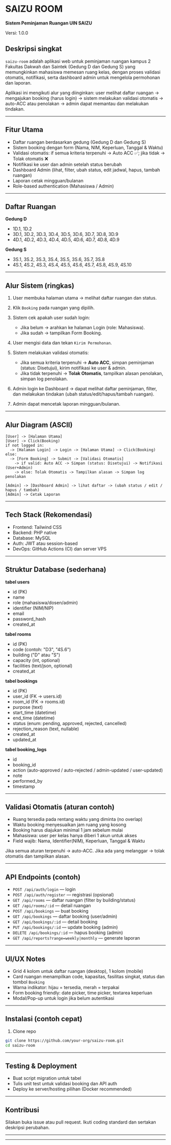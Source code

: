 # SAIZU ROOM

**Sistem Peminjaman Ruangan UIN SAIZU**

Versi: 1.0.0

## Deskripsi singkat

`saizu-room` adalah aplikasi web untuk peminjaman ruangan kampus 2 Fakultas Dakwah dan Saintek (Gedung D dan Gedung S) yang memungkinkan mahasiswa memesan ruang kelas, dengan proses validasi otomatis, notifikasi, serta dashboard admin untuk mengelola permohonan dan laporan.

Aplikasi ini mengikuti alur yang diinginkan: user melihat daftar ruangan → mengajukan booking (harus login) → sistem melakukan validasi otomatis → auto-ACC atau penolakan → admin dapat memantau dan melakukan tindakan.

---

## Fitur Utama

* Daftar ruangan berdasarkan gedung (Gedung D dan Gedung S)
* Sistem booking dengan form (Nama, NIM, Keperluan, Tanggal & Waktu)
* Validasi otomatis: if semua kriteria terpenuhi → Auto ACC ✅; jika tidak → Tolak otomatis ❌
* Notifikasi ke user dan admin setelah status berubah
* Dashboard Admin (lihat, filter, ubah status, edit jadwal, hapus, tambah ruangan)
* Laporan cetak mingguan/bulanan
* Role-based authentication (Mahasiswa / Admin)

---

## Daftar Ruangan

**Gedung D**

* 1D.1, 1D.2
* 3D.1, 3D.2, 3D.3, 3D.4, 3D.5, 3D.6, 3D.7, 3D.8, 3D.9
* 4D.1, 4D.2, 4D.3, 4D.4, 4D.5, 4D.6, 4D.7, 4D.8, 4D.9

**Gedung S**

* 3S.1, 3S.2, 3S.3, 3S.4, 3S.5, 3S.6, 3S.7, 3S.8
* 4S.1, 4S.2, 4S.3, 4S.4, 4S.5, 4S.6, 4S.7, 4S.8, 4S.9, 4S.10

---

## Alur Sistem (ringkas)

1. User membuka halaman utama → melihat daftar ruangan dan status.
2. Klik `Booking` pada ruangan yang dipilih.
3. Sistem cek apakah user sudah login:

   * Jika belum → arahkan ke halaman Login (role: Mahasiswa).
   * Jika sudah → tampilkan Form Booking.
4. User mengisi data dan tekan `Kirim Permohonan`.
5. Sistem melakukan validasi otomatis:

   * Jika semua kriteria terpenuhi → **Auto ACC**, simpan peminjaman (status: Disetujui), kirim notifikasi ke user & admin.
   * Jika tidak terpenuhi → **Tolak Otomatis**, tampilkan alasan penolakan, simpan log penolakan.
6. Admin login ke Dashboard → dapat melihat daftar peminjaman, filter, dan melakukan tindakan (ubah status/edit/hapus/tambah ruangan).
7. Admin dapat mencetak laporan mingguan/bulanan.

---

## Alur Diagram (ASCII)

```
[User] -> [Halaman Utama]
[User] -> Click(Booking)
if not logged in:
  -> [Halaman Login] -> Login -> [Halaman Utama] -> Click(Booking)
else:
  -> [Form Booking] -> Submit -> [Validasi Otomatis]
    -> if valid: Auto ACC -> Simpan (status: Disetujui) -> Notifikasi (User+Admin)
    -> else: Tolak Otomatis -> Tampilkan alasan -> Simpan log penolakan

[Admin] -> [Dashboard Admin] -> lihat daftar -> (ubah status / edit / hapus / tambah)
[Admin] -> Cetak Laporan
```

---

## Tech Stack (Rekomendasi)

* Frontend: Tailwind CSS
* Backend: PHP native
* Database: MySQL
* Auth: JWT atau session-based
* DevOps: GitHub Actions (CI) dan server VPS

---

## Struktur Database (sederhana)

**tabel users**

* id (PK)
* name
* role (mahasiswa/dosen/admin)
* identifier (NIM/NIP)
* email
* password_hash
* created_at

**tabel rooms**

* id (PK)
* code (contoh: "D3", "4S.6")
* building ("D" atau "S")
* capacity (int, optional)
* facilities (text/json, optional)
* created_at

**tabel bookings**

* id (PK)
* user_id (FK -> users.id)
* room_id (FK -> rooms.id)
* purpose (text)
* start_time (datetime)
* end_time (datetime)
* status (enum: pending, approved, rejected, cancelled)
* rejection_reason (text, nullable)
* created_at
* updated_at

**tabel booking_logs**

* id
* booking_id
* action (auto-approved / auto-rejected / admin-updated / user-updated)
* note
* performed_by
* timestamp

---

## Validasi Otomatis (aturan contoh)

* Ruang tersedia pada rentang waktu yang diminta (no overlap)
* Waktu booking menyesuaikan jam ruang yang kosong
* Booking harus diajukan minimal 1 jam sebelum mulai
* Mahasiswa: user per kelas hanya diberi 1 akun untuk akses
* Field wajib: Nama, Identifier(NIM), Keperluan, Tanggal & Waktu

Jika semua aturan terpenuhi → auto-ACC.
Jika ada yang melanggar → tolak otomatis dan tampilkan alasan.

---

## API Endpoints (contoh)

* `POST /api/auth/login` — login
* `POST /api/auth/register` — registrasi (opsional)
* `GET /api/rooms` — daftar ruangan (filter by building/status)
* `GET /api/rooms/:id` — detail ruangan
* `POST /api/bookings` — buat booking
* `GET /api/bookings` — daftar booking (user/admin)
* `GET /api/bookings/:id` — detail booking
* `PUT /api/bookings/:id` — update booking (admin)
* `DELETE /api/bookings/:id` — hapus booking (admin)
* `GET /api/reports?range=weekly|monthly` — generate laporan

---

## UI/UX Notes

* Grid 4 kolom untuk daftar ruangan (desktop), 1 kolom (mobile)
* Card ruangan menampilkan code, kapasitas, fasilitas singkat, status dan tombol `Booking`
* Warna indikator: hijau = tersedia, merah = terpakai
* Form booking friendly: date picker, time picker, textarea keperluan
* Modal/Pop-up untuk login jika belum autentikasi

---

## Instalasi (contoh cepat)

1. Clone repo

```bash
git clone https://github.com/your-org/saizu-room.git
cd saizu-room
```

---

## Testing & Deployment

* Buat script migration untuk tabel
* Tulis unit test untuk validasi booking dan API auth
* Deploy ke server/hosting pilihan (Docker recommended)

---

## Kontribusi

Silakan buka issue atau pull request. Ikuti coding standard dan sertakan deskripsi perubahan.

---

---
